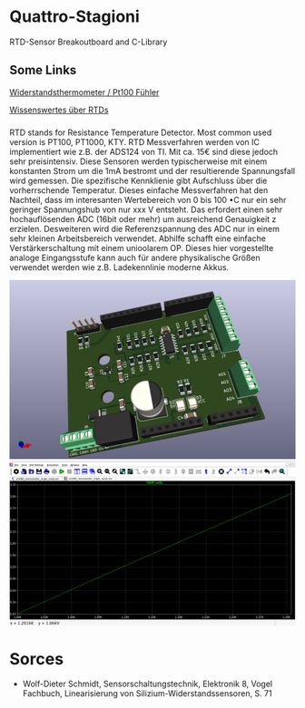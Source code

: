 # Quattro-Stagioni
RTD-Sensor Breakoutboard and C-Library

## Some Links
[Widerstandsthermometer / Pt100 Fühler](https://www.tcgmbh.de/widerstandsthermometer/pt100-fuehler.html?gad_source=1&gclid=EAIaIQobChMIzJ2AwLC6hwMVt5hQBh2AcgBmEAAYAiAAEgKx2PD_BwE)

[Wissenswertes über RTDs](https://www.te.com/de/products/sensors/temperature-sensors/resources/understanding-rtds.html)

###
RTD stands for Resistance Temperature Detector. Most common used version is PT100, PT1000, KTY.
RTD Messverfahren werden von IC implementiert wie z.B. der ADS124 von TI. Mit ca. 15€ sind diese jedoch sehr preisintensiv. 
Diese Sensoren werden typischerweise mit einem konstanten Strom um die 1mA bestromt und der resultierende Spannungsfall wird gemessen.
Die spezifische Kennklienie gibt Aufschluss über die vorherrschende Temperatur.
Dieses einfache Messverfahren hat den Nachteil, dass im interesanten Wertebereich von 0 bis 100 •C nur ein sehr geringer Spannungshub von nur xxx V entsteht.
Das erfordert einen sehr hochauflösenden ADC (16bit oder mehr) um ausreichend Genauigkeit z erzielen.
Desweiteren wird die Referenzspannung des ADC nur in einem sehr kleinen Arbeitsbereich verwendet.
Abhilfe schafft eine einfache Verstärkerschaltung mit einem unioolarem OP.
Dieses hier vorgestellte analoge Eingangsstufe kann auch für andere physikalische Größen verwendet werden wie z.B. Ladekennlinie moderne Akkus.

![Arduino compatible breakout](/Images/Kicad-RTC-Messbruecke.png)
![LTSpice Simulation Messbruecke](/Images/LTSpice-RTC-Messbruecke-Simulation.png)

# Sorces
- Wolf-Dieter Schmidt, Sensorschaltungstechnik, Elektronik 8, Vogel Fachbuch, Linearisierung von Silizium-Widerstandssensoren, S. 71
